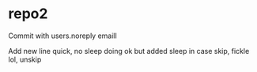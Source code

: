 # repo2

Commit with users.noreply emaill

Add new line
quick, no sleep
doing ok but added sleep in case
skip, fickle lol, unskip
